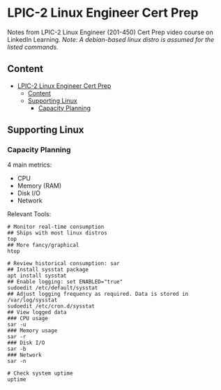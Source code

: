 # LPIC-2 Linux Engineer Cert Prep

Notes from LPIC-2 Linux Engineer (201-450) Cert Prep video course on LinkedIn Learning.
*Note: A debian-based linux distro is assumed for the listed commands.*

## Content
- [LPIC-2 Linux Engineer Cert Prep](#lpic-2-linux-engineer-cert-prep)
  - [Content](#content)
  - [Supporting Linux](#supporting-linux)
    - [Capacity Planning](#capacity-planning)

## Supporting Linux
### Capacity Planning
4 main metrics:
- CPU
- Memory (RAM)
- Disk I/O
- Network

Relevant Tools:
```shell
# Monitor real-time consumption
## Ships with most linux distros
top
## More fancy/graphical
htop

# Review historical consumption: sar
## Install sysstat package
apt install sysstat
## Enable logging: set ENABLED="true"
sudoedit /etc/default/sysstat
## Adjust logging frequency as required. Data is stored in /var/log/sysstat
sudoedit /etc/cron.d/sysstat
## View logged data
### CPU usage
sar -u
### Memory usage
sar -r
### Disk I/O
sar -b
### Network
sar -n

# Check system uptime
uptime
```
